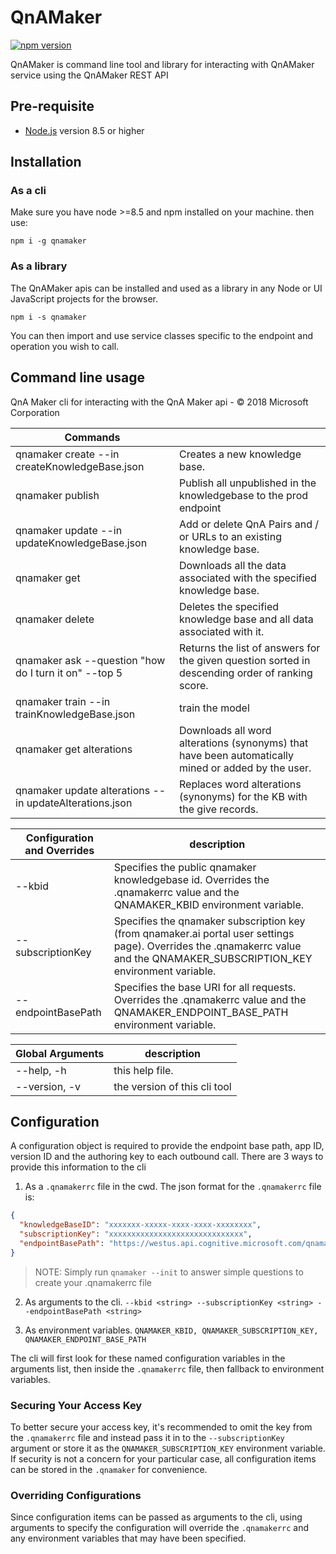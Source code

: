 # QnAMaker

[![npm version](https://badge.fury.io/js/qnamaker.svg)](https://badge.fury.io/js/qnamaker)

QnAMaker is command line tool and library for interacting with QnAMaker service using the QnAMaker REST API

## Pre-requisite

- [Node.js](https://nodejs.org/) version 8.5 or higher

## Installation

### As a cli
Make sure you have node >=8.5 and npm installed on your machine. then use:

`npm i -g qnamaker`

### As a library
The QnAMaker apis can be installed and used as a library in any Node or UI JavaScript projects for the browser.

`npm i -s qnamaker`

You can then import and use service classes specific to the endpoint and operation you wish to call.

## Command line usage

QnA Maker cli for interacting with the QnA Maker api - © 2018 Microsoft Corporation

|Commands|  |
|----|----|
| qnamaker create --in createKnowledgeBase.json            |Creates a new knowledge base.|
| qnamaker publish                                         |Publish all unpublished in the knowledgebase to the prod endpoint|
| qnamaker update --in updateKnowledgeBase.json            |Add or delete QnA Pairs and / or URLs to an existing knowledge base.|
| qnamaker get                                             |Downloads all the data associated with the specified knowledge base.|
| qnamaker delete                                          |Deletes the specified knowledge base and all data associated with it.|
| qnamaker ask --question "how do I turn it on" --top 5    |Returns the list of answers for the given question sorted in descending order of ranking score.|
| qnamaker train --in trainKnowledgeBase.json              |train the model |
| qnamaker get alterations                                 |Downloads all word alterations (synonyms) that have been automatically mined or added by the user.|
| qnamaker update alterations --in updateAlterations.json |Replaces word alterations (synonyms) for the KB with the give records.|


|Configuration and Overrides|description|
|---|---|
| --kbid <kbid>                                                                             |Specifies the public qnamaker knowledgebase id. Overrides the .qnamakerrc value and the QNAMAKER_KBID environment variable.|
| --subscriptionKey <key>                                                                   |Specifies the qnamaker subscription key (from qnamaker.ai portal user settings page). Overrides the .qnamakerrc value and the QNAMAKER_SUBSCRIPTION_KEY environment variable.|
| --endpointBasePath <path>                                                                 |Specifies the base URI for all requests. Overrides the .qnamakerrc value and the QNAMAKER_ENDPOINT_BASE_PATH environment variable.|

|Global Arguments | description |
| ---- | --- |
| --help,    -h |  this help file.|
| --version, -v | the version of this cli tool|

## Configuration
A configuration object is required to provide the endpoint base path, app ID, version ID and the 
authoring key to each outbound call. There are 3 ways to provide this information to the cli

1. As a `.qnamakerrc` file in the cwd. 
The json format for the `.qnamakerrc` file is:
```json
{
  "knowledgeBaseID": "xxxxxxx-xxxxx-xxxx-xxxx-xxxxxxxx",
  "subscriptionKey": "xxxxxxxxxxxxxxxxxxxxxxxxxxxxxx",
  "endpointBasePath": "https://westus.api.cognitive.microsoft.com/qnamaker/v2.0"
}
```

> NOTE: Simply run `qnamaker --init` to answer simple questions to create your .qnamakerrc file

2. As arguments to the cli. `--kbid <string> --subscriptionKey <string> --endpointBasePath <string>`

3. As environment variables. `QNAMAKER_KBID, QNAMAKER_SUBSCRIPTION_KEY, QNAMAKER_ENDPOINT_BASE_PATH`

The cli will first look for these named configuration variables in the arguments list, then inside the `.qnamakerrc` file, then fallback to environment variables. 

### Securing Your Access Key
To better secure your access key, it's recommended to omit the key from the `.qnamakerrc` 
file and instead pass it in to the `--subscriptionKey` argument or store it as the `QNAMAKER_SUBSCRIPTION_KEY` 
environment variable. If security is not a concern for your particular case, all configuration items 
can be stored in the `.qnamaker` for convenience.

### Overriding Configurations
Since configuration items can be passed as arguments to the cli, using arguments to specify 
the configuration will override the `.qnamakerrc` and any environment variables that may have been specified.


